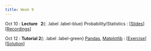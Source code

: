 ```yaml
---
title: Week 9
---
```


Oct 10
: **Lecture &nbsp; 2**{: .label .label-blue} Probability/Statistics
  : [[Slides](https://luminus.nus.edu.sg)] [[Recordings](https://luminus.nus.edu.sg)]

Oct 12
: **Tutorial 2**{: .label .label-green} [Pandas](https://xiaoganghe.github.io/python-climate-visuals/chapters/data-analytics/pandas.html), [Matplotlib](https://xiaoganghe.github.io/python-climate-visuals/chapters/data-visuals/matplotlib.html)
  : [[Exercise](https://xiaoganghe.github.io/python-climate-visuals/chapters/data-analytics/pandas-exercise.html)] [[Solution](https://xiaoganghe.github.io/python-climate-visuals/chapters/data-analytics/pandas-solution.html)]
